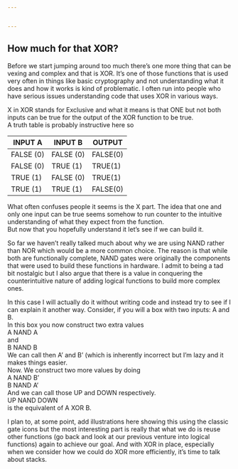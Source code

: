 ```yaml
---


---
```


<h2 id="how-much-for-that-xor">How much for that XOR?</h2>
<p>Before we start jumping around too much there’s one more thing that can be vexing and complex and that is XOR. It’s one of those functions that is used very often in things like basic cryptography and not understanding what it does and how it works is kind of problematic. I often run into people who have serious issues understanding code that uses XOR in various ways.</p>
<p>X in XOR stands for Exclusive and what it means is that ONE but not both inputs can be true for the output of the XOR function to be true.<br>
A truth table is probably instructive here so</p>

<table>
<thead>
<tr>
<th>INPUT A</th>
<th>INPUT B</th>
<th>OUTPUT</th>
</tr>
</thead>
<tbody>
<tr>
<td>FALSE (0)</td>
<td>FALSE (0)</td>
<td>FALSE(0)</td>
</tr>
<tr>
<td>FALSE (0)</td>
<td>TRUE (1)</td>
<td>TRUE(1)</td>
</tr>
<tr>
<td>TRUE (1)</td>
<td>FALSE (0)</td>
<td>TRUE(1)</td>
</tr>
<tr>
<td>TRUE (1)</td>
<td>TRUE (1)</td>
<td>FALSE(0)</td>
</tr>
</tbody>
</table><p>What often confuses people it seems is the X part. The idea that one and only one input can be true seems somehow to run counter to the intuitive understanding of what they expect from the function.<br>
But now that you hopefully understand it let’s see if we can build it.</p>
<p>So far we haven’t really talked much about why we are using NAND rather than NOR which would be a more common choice. The reason is that while both are functionally complete, NAND gates were originally the components that were used to build these functions in hardware. I admit to being a tad bit nostalgic but I also argue that there is a value in conquering the counterintuitive nature of adding logical functions to build more complex ones.</p>
<p>In this case I will actually do it without writing code and instead try to see if I can explain it another way. Consider, if you will a box with two inputs: A and B.<br>
In this box you now construct two extra values<br>
A NAND A<br>
and<br>
B NAND B<br>
We can call then A’ and B’ (which is inherently incorrect but I’m lazy and it makes things easier.<br>
Now. We construct two more values by doing<br>
A NAND B’<br>
B NAND A’<br>
And we can call those UP and DOWN respectively.<br>
UP NAND DOWN<br>
is the equivalent of A XOR B.</p>
<p>I plan to, at some point, add illustrations here showing this using the classic gate icons but the most interesting part is really that what we do is reuse other functions (go back and look at our previous venture into logical functions) again to achieve our goal. And with XOR in place, especially when we consider how we could do XOR more efficiently, it’s time to talk about stacks.</p>

